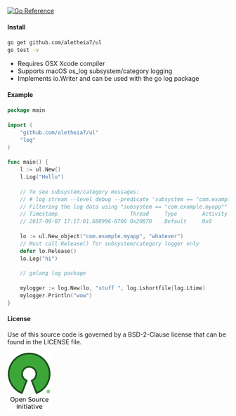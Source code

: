 [![Go Reference](https://pkg.go.dev/badge/github.com/aletheia7/ul.svg)](https://pkg.go.dev/github.com/aletheia7/ul)

#### Install 
```bash
go get github.com/aletheia7/ul
go test -v
```

- Requires OSX Xcode compiler
- Supports macOS os_log subsystem/category logging
- Implements io.Writer and can be used with the go log package

#### Example

```go
package main

import (
	"github.com/aletheia7/ul"
	"log"
)

func main() {
	l := ul.New()
	l.Log("Hello")

	// To see subsystem/category messages:
	// # log stream --level debug --predicate 'subsystem == "com.example.myapp"'
	// Filtering the log data using "subsystem == "com.example.myapp""
	// Timestamp                       Thread     Type        Activity             PID
	// 2017-09-07 17:17:01.680996-0700 0x20870    Default     0x0                  1842   t: [com.example.myapp.whatever] hi

	lo := ul.New_object("com.example.myapp", "whatever")
	// Must call Release() for subsystem/category logger only
	defer lo.Release()
	lo.Log("hi")
	
	// golang log package

	mylogger := log.New(lo, "stuff ", log.Lshortfile|log.Ltime)
	mylogger.Println("wow") 
}
```

#### License 

Use of this source code is governed by a BSD-2-Clause license that can be found
in the LICENSE file.

[![BSD-2-Clause License](img/osi_logo_100X133_90ppi_0.png)](https://opensource.org/)
